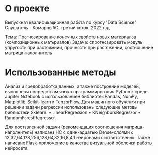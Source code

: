 # О проекте
Выпускная квалификационная работа по курсу "Data Science"
Слушатель - Комаров АС, третий поток, 2022 год

Тема: Прогнозирование конечных свойств новых материалов (композиционных материалов)
Задача: спрогнозировать модуль упругости при растяжении, прочность при растяжении, соотношение матрица-наполнитель

# Использованные методы
Анализ и предобработка данных, а также построение моделей, выполнены посредством языка программирования Python в среде Jupiter Notebook с использованием библиотек Pandas, NumPy, Matplotlib, Scikit-learn и TenzorFlow.
Для машинного обучения при решении задачи регрессии использованы следующие методы библиотеки Sklearn:
•	LinearRegression
•	KNeighborsRegressor
•	RandomForestRegressor.

Для поставленной задачи (рекомендация соотношения матрица-наполнитель) написана НС с одиннадцатью Dense-слоями  с 12,32,64,128,256,128,64,32,16,8,4,1 нейронами соответственно.
Также написано Flask-приложение в качестве визуальной оболочки работы нейросети.
